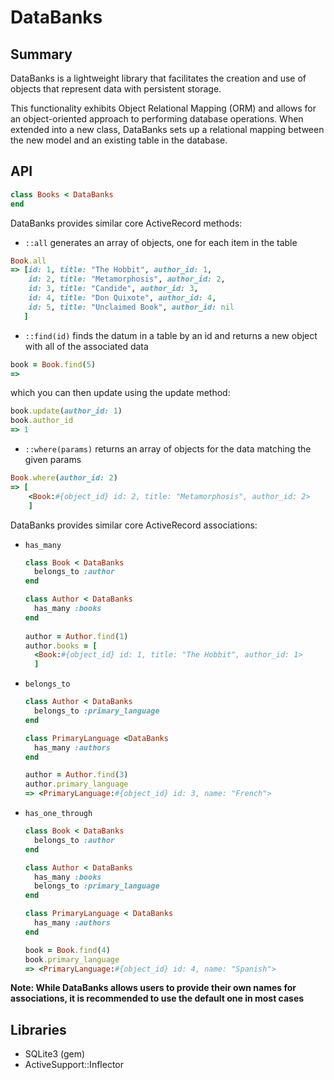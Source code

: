 # DataBanks

## Summary

DataBanks is a lightweight library that facilitates the creation and use of objects that represent data with persistent storage.

This functionality exhibits Object Relational Mapping (ORM) and allows for an object-oriented approach to performing database operations. When extended into a new class, DataBanks sets up a relational mapping between the new model and an existing table in the database.

## API

```ruby
class Books < DataBanks
end
```

DataBanks provides similar core ActiveRecord methods:

- `::all` generates an array of objects, one for each item in the table

```ruby
Book.all
=> [id: 1, title: "The Hobbit", author_id: 1,
    id: 2, title: "Metamorphosis", author_id: 2,
    id: 3, title: "Candide", author_id: 3,
    id: 4, title: "Don Quixote", author_id: 4,
    id: 5, title: "Unclaimed Book", author_id: nil
   ]
```
- `::find(id)` finds the datum in a table by an id and returns a new object with all of the associated data
```ruby
book = Book.find(5)
=> 
```
which you can then update using the update method:
```ruby
book.update(author_id: 1)
book.author_id
=> 1
```
- `::where(params)` returns an array of objects for the data matching the given params
```ruby
Book.where(author_id: 2)
=> [
    <Book:#{object_id} id: 2, title: "Metamorphosis", author_id: 2>
    ]
```
DataBanks provides similar core ActiveRecord associations:

- `has_many`
  ```ruby
  class Book < DataBanks
    belongs_to :author
  end
  
  class Author < DataBanks
    has_many :books
  end
 
  author = Author.find(1)
  author.books = [ 
    <Book:#{object_id} id: 1, title: "The Hobbit", author_id: 1>
    ]
  ```
- `belongs_to`
  ```ruby
  class Author < DataBanks
    belongs_to :primary_language
  end
  
  class PrimaryLanguage <DataBanks
    has_many :authors
  end
  
  author = Author.find(3)
  author.primary_language
  => <PrimaryLanguage:#{object_id} id: 3, name: "French">
  ```
- `has_one_through`
  ```ruby
  class Book < DataBanks
    belongs_to :author
  end
  
  class Author < DataBanks
    has_many :books
    belongs_to :primary_language
  end
  
  class PrimaryLanguage < DataBanks
    has_many :authors
  end
  
  book = Book.find(4)
  book.primary_language
  => <PrimaryLanguage:#{object_id} id: 4, name: "Spanish">
  ```

 **Note: While DataBanks allows users to provide their own names for associations, it is recommended to use the default one in most cases**

## Libraries

- SQLite3 (gem)
- ActiveSupport::Inflector
